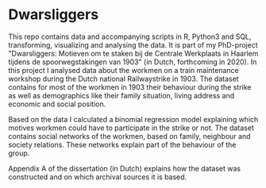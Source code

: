 # Dwarsliggers

This repo contains data and accompanying scripts in R, Python3 and SQL, transforming, visualizing and analysing the data. It is part of my PhD-project "Dwarsliggers: Motieven om te staken bij de Centrale Werkplaats in Haarlem tijdens de spoorwegstakingen van 1903" (in Dutch, forthcoming in 2020). In this project I analysed data about the workmen on a train maintenance workshop during the Dutch national Railwaystrike in 1903. The dataset contains for most of the workmen in 1903 their behaviour during the strike as well as demographics like their family situation, living address and economic and social position. 

Based on the data I calculated a binomial regression model explaining which motives workmen could have to participate in the strike or not. The dataset contains social networks of the workmen, based on family, neighbour and society relations. These networks explain part of the behaviour of the group.

Appendix A of the dissertation (in Dutch) explains how the dataset was constructed and on which archival sources it is based.

